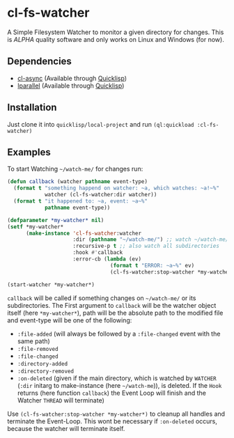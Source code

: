 # cl-fs-watcher

A Simple Filesystem Watcher to monitor a given directory for changes. This is _ALPHA_ quality software and only works on Linux and Windows (for now).

## Dependencies

- [cl-async](https://github.com/orthecreedence/cl-async) (Available through [Quicklisp](https://www.quicklisp.org/beta/))
- [lparallel](https://lparallel.org/) (Available through [Quicklisp](https://www.quicklisp.org/beta/))

## Installation

Just clone it into ```quicklisp/local-project``` and run ```(ql:quickload :cl-fs-watcher)```

## Examples

To start Watching ```~/watch-me/``` for changes run:

```commonlisp
(defun callback (watcher pathname event-type)
  (format t "something happend on watcher: ~a, which watches: ~a!~%"
            watcher (cl-fs-watcher:dir watcher))
  (format t "it happened to: ~a, event: ~a~%"
            pathname event-type))

(defparameter *my-watcher* nil)
(setf *my-watcher*
      (make-instance 'cl-fs-watcher:watcher
                     :dir (pathname "~/watch-me/") ;; watch ~/watch-me/
                     :recursive-p t ;; also watch all subdirectories
                     :hook #'callback
                     :error-cb (lambda (ev)
                                 (format t "ERROR: ~a~%" ev)
                                 (cl-fs-watcher:stop-watcher *my-watcher*))))

(start-watcher *my-watcher*)
```

```callback``` will be called if something changes on ```~/watch-me/``` or its subdirectories. The First argument to ```callback``` will be the watcher object itself (here ```*my-watcher*```), path will be the absolute path to the modified file and event-type will be one of the following:
- ```:file-added``` (will always be followed by a ```:file-changed``` event with the same path)
- ```:file-removed```
- ```:file-changed```
- ```:directory-added```
- ```:directory-removed```
- ```:on-deleted``` (given if the main directory, which is watched by ```WATCHER``` (```:dir``` initarg to make-instance (here ```~/watch-me```)), is deleted. If the ```Hook``` returns (here function ```callback```) the Event Loop will finish and the Watcher ```THREAD``` will terminate)

Use ```(cl-fs-watcher:stop-watcher *my-watcher*)``` to cleanup all handles and terminate the Event-Loop. This wont be necessary if ```:on-deleted``` occurs, because the watcher will terminate itself.
